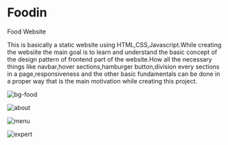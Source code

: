 # Foodin
Food Website

This is basically a static website using HTML,CSS,Javascript.While creating the websiite the main goal is to learn and understand the basic concept of the design pattern of frontend part of the website.How all the necessary things like navbar,hover sections,hamburger button,division every sections in a page,responsiveness and the other basic fundamentals can be done in a proper way that is the main motivation while creating this project.


![bg-food](https://github.com/Pallab-18/Foodin/assets/99742232/08e0f5b6-d7d7-4a24-8e68-363fe69da508)

![about](https://github.com/Pallab-18/Foodin/assets/99742232/8b772cbd-c046-4b6d-a032-6e37af663f64)

![menu](https://github.com/Pallab-18/Foodin/assets/99742232/00b1830e-95ed-4c77-838c-e85850da475d)

![expert](https://github.com/Pallab-18/Foodin/assets/99742232/3830b0f5-02ad-4fc6-82fa-92b5ed5b1380)

